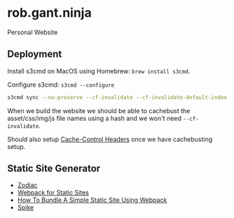 # rob.gant.ninja

Personal Website

## Deployment

Install s3cmd on MacOS using Homebrew: `brew install s3cmd`.

Configure s3cmd: `s3cmd --configure`

```bash
s3cmd sync --no-preserve --cf-invalidate --cf-invalidate-default-index --delete-removed --exclude=* --rinclude-from=dist-files ./ s3://rob-gant-ninja/
```

When we build the website we should be able to cachebust the asset/css/img/js file
names using a hash and we won't need `--cf-invalidate`.

Should also setup [Cache-Control Headers](https://docs.aws.amazon.com/AmazonCloudFront/latest/DeveloperGuide/Expiration.html)
once we have cachebusting setup.

## Static Site Generator

* [Zodiac](https://github.com/nuex/zodiac)
* [Webpack for Static Sites](https://medium.com/riow/webpack-for-static-sites-9cbfd8363abb)
* [How To Bundle A Simple Static Site Using Webpack](https://www.sitepoint.com/bundle-static-site-webpack/)
* [Spike](https://www.spike.cf/)
